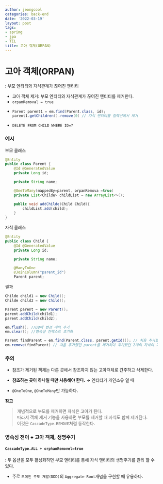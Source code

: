 ```yaml
---
author: jeongcool
categories: back-end
date: '2022-03-19'
layout: post
tags:
- spring
- jpa
- TIL
title: 고아 객체(ORPAN)
---
```


# 고아 객체(ORPAN)
: 부모 엔티티와 자식관계가 끊어진 엔티티
- 고아 객체 제거: 부모 엔티티와 자식관계가 끊어진 엔티티를 제거한다.
- `orpanRemoval = true`
- ```java
  Parent parent1 = em.find(Parent.class, id);
  parent1.getChildren().remove(0) // 자식 엔티티를 컬렉션에서 제거
  ```
- `DELETE FROM CHILD WHERE ID=?`

### 예시
부모 클래스
```java
@Entity
public class Parent {
    @Id @GeneratedValue
    private Long id;

    private String name;

    @OneToMany(mappedBy=parent, orpanRemova =true)
    private List<Childe> childList = new ArrayList<>();

    public void addChilde(Child Child){
        childList.add(child);
    }
}
```
자식 클래스
```java
@Entity
public class Child {
    @Id @GeneratedValue
    private Long id;

    private String name;

    @ManyToOne
    @JoinColumn("parent_id")
    Parent parent;
```
결과
```java
Childe child1 = new Child();
Childe child2 = new Child();

Parent parent = new Parent();
parent.addChild(child1);
parent.addChild(child2);

em.flush(); //DB에 변경 내역 추가
em.clear(); //영속성 컨텍스트 초기화

Parent findParent = em.find(Parent.class, parent.getId()); // 처음 추가했던 parent조회
em.remove(findParent) // 처음 추가했던 parent를 제거하여 추가됬던 2개의 자식이 고아가되어 삭제 된다.


```


### 주의
- 참조가 제거된 객체는 다른 곳에서 참조하지 않는 고아객체로 간주하고 삭제한다.
  
- **참조하는 곳이 하나일 때만 사용해야 한다.** &rarr; 엔티티가 개인소유 일 때
- `@OneToOne`, `@OneToMany`만 가능하다.


**참고**  
>개념적으로 부모를 제거하면 자식은 고아가 된다.    
>따라서 객체 제거 기능을 사용하면 부모를 제거할 때 자식도 함께  제거된다.  
>이것은 `CascadeType.REMOVE`처럼 동작한다.

### 영속성 전이 + 고아 객체, 생명주기
#### `CascadeType.ALL + orphanRemovel=true`
: 두 옵션을 모두 활성화하면 부모 엔티티를 통해 자식 앤티티의 생명주기를 관리 할 수있다.
- 주로 `도메인 주도 개발(DDD)`의 `Aggregate Root`개념을 구현할 때 유용하다.